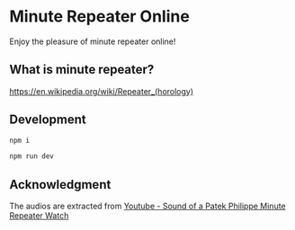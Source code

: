 # Minute Repeater Online

Enjoy the pleasure of minute repeater online!

## What is minute repeater?

https://en.wikipedia.org/wiki/Repeater_(horology)

## Development

```bash
npm i

npm run dev
```

## Acknowledgment

The audios are extracted from [Youtube - Sound of a Patek Philippe Minute Repeater Watch](https://youtu.be/MZmZO--aotI?si=fQUJeSPrFS9O8Hc1)
